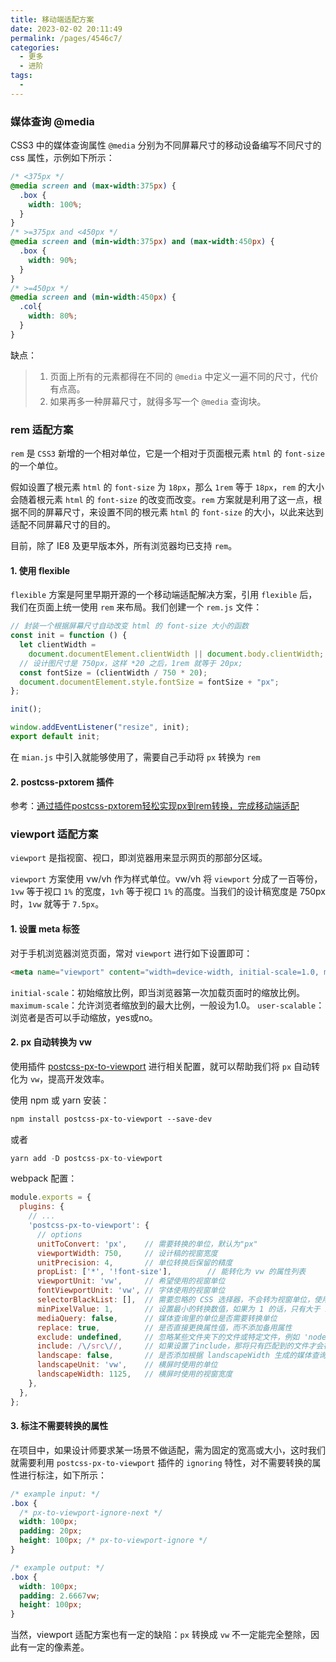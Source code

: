 ```yaml
---
title: 移动端适配方案
date: 2023-02-02 20:11:49
permalink: /pages/4546c7/
categories:
  - 更多
  - 进阶
tags:
  - 
---
```

### 媒体查询 @media

CSS3 中的媒体查询属性 `@media` 分别为不同屏幕尺寸的移动设备编写不同尺寸的 css 属性，示例如下所示：

```css
/* <375px */
@media screen and (max-width:375px) { 
  .box {
    width: 100%;
  }
}
/* >=375px and <450px */
@media screen and (min-width:375px) and (max-width:450px) {
  .box {
    width: 90%;
  }
}
/* >=450px */
@media screen and (min-width:450px) {
  .col{
    width: 80%;
  }
}
```

缺点：

> 1. 页面上所有的元素都得在不同的 `@media` 中定义一遍不同的尺寸，代价有点高。
> 2. 如果再多一种屏幕尺寸，就得多写一个 `@media` 查询块。

### rem 适配方案

`rem` 是 `CSS3` 新增的一个相对单位，它是一个相对于页面根元素 `html` 的 `font-size` 的一个单位。

假如设置了根元素 `html` 的 `font-size` 为 `18px`，那么 `1rem` 等于 `18px`，`rem` 的大小会随着根元素 `html` 的 `font-size` 的改变而改变。`rem` 方案就是利用了这一点，根据不同的屏幕尺寸，来设置不同的根元素 `html` 的 `font-size` 的大小，以此来达到适配不同屏幕尺寸的目的。

目前，除了 IE8 及更早版本外，所有浏览器均已支持 `rem`。

#### 1. 使用 flexible

`flexible` 方案是阿里早期开源的一个移动端适配解决方案，引用 `flexible` 后，我们在页面上统一使用 `rem` 来布局。我们创建一个 `rem.js` 文件：

```js
// 封装一个根据屏幕尺寸自动改变 html 的 font-size 大小的函数
const init = function () {
  let clientWidth =
    document.documentElement.clientWidth || document.body.clientWidth;
  // 设计图尺寸是 750px，这样 *20 之后，1rem 就等于 20px;
  const fontSize = (clientWidth / 750 * 20);
  document.documentElement.style.fontSize = fontSize + "px";
};

init();

window.addEventListener("resize", init);
export default init;
```

在 `mian.js` 中引入就能够使用了，需要自己手动将 `px` 转换为 `rem`

#### 2. postcss-pxtorem 插件

参考：[通过插件postcss-pxtorem轻松实现px到rem转换，完成移动端适配](https://link.juejin.cn/?target=https%3A%2F%2Fblog.csdn.net%2Fllq886%2Farticle%2Fdetails%2F105737987)

### viewport 适配方案

`viewport` 是指视窗、视口，即浏览器用来显示网页的那部分区域。

`viewport` 方案使用 vw/vh 作为样式单位。vw/vh 将 `viewport` 分成了一百等份，`1vw` 等于视口 `1%` 的宽度，`1vh` 等于视口 `1%` 的高度。当我们的设计稿宽度是 750px 时，`1vw` 就等于 `7.5px`。

#### 1. 设置 meta 标签

对于手机浏览器浏览页面，常对 `viewport` 进行如下设置即可：

```html
<meta name="viewport" content="width=device-width, initial-scale=1.0, maximum-scale=1.0, user-scalable=yes">
```

`initial-scale`：初始缩放比例，即当浏览器第一次加载页面时的缩放比例。 `maximum-scale`：允许浏览者缩放到的最大比例，一般设为1.0。 `user-scalable`：浏览者是否可以手动缩放，yes或no。

#### 2. px 自动转换为 vw

使用插件 [postcss-px-to-viewport](https://link.juejin.cn/?target=https%3A%2F%2Fgithub.com%2Fevrone%2Fpostcss-px-to-viewport%2Fblob%2Fmaster%2FREADME_CN.md) 进行相关配置，就可以帮助我们将 `px` 自动转化为 `vw`，提高开发效率。

使用 npm 或 yarn 安装：

```css
npm install postcss-px-to-viewport --save-dev
```

或者

```csharp
yarn add -D postcss-px-to-viewport
```

webpack 配置：

```javascript
module.exports = {
  plugins: {
    // ...
    'postcss-px-to-viewport': {
      // options
      unitToConvert: 'px',    // 需要转换的单位，默认为"px"
      viewportWidth: 750,     // 设计稿的视窗宽度
      unitPrecision: 4,       // 单位转换后保留的精度
      propList: ['*', '!font-size'],        // 能转化为 vw 的属性列表
      viewportUnit: 'vw',     // 希望使用的视窗单位
      fontViewportUnit: 'vw', // 字体使用的视窗单位
      selectorBlackList: [],  // 需要忽略的 CSS 选择器，不会转为视窗单位，使用原有的 px 等单位
      minPixelValue: 1,       // 设置最小的转换数值，如果为 1 的话，只有大于 1 的值会被转换
      mediaQuery: false,      // 媒体查询里的单位是否需要转换单位
      replace: true,          // 是否直接更换属性值，而不添加备用属性
      exclude: undefined,     // 忽略某些文件夹下的文件或特定文件，例如 'node_modules' 下的文件
      include: /\/src\//,     // 如果设置了include，那将只有匹配到的文件才会被转换
      landscape: false,       // 是否添加根据 landscapeWidth 生成的媒体查询条件
      landscapeUnit: 'vw',    // 横屏时使用的单位
      landscapeWidth: 1125,   // 横屏时使用的视窗宽度
    },
  },
};
```

#### 3. 标注不需要转换的属性

在项目中，如果设计师要求某一场景不做适配，需为固定的宽高或大小，这时我们就需要利用 `postcss-px-to-viewport` 插件的 `ignoring` 特性，对不需要转换的属性进行标注，如下所示：

```css
/* example input: */
.box {
  /* px-to-viewport-ignore-next */
  width: 100px;
  padding: 20px;
  height: 100px; /* px-to-viewport-ignore */
}

/* example output: */
.box {
  width: 100px; 
  padding: 2.6667vw;
  height: 100px;
}
```

当然，viewport 适配方案也有一定的缺陷：`px` 转换成 `vw` 不一定能完全整除，因此有一定的像素差。
